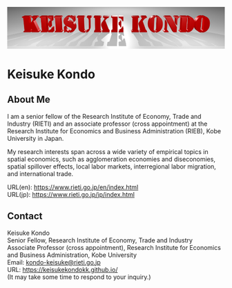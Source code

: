 
![Keisuke Kondo](img/kondo-logo.png)

# Keisuke Kondo


## About Me

I am a senior fellow of the Research Institute of Economy, Trade and Industry (RIETI) and an associate professor (cross appointment) at the Research Institute for Economics and Business Administration (RIEB), Kobe University in Japan.

My research interests span across a wide variety of empirical topics in spatial economics, such as agglomeration economies and diseconomies, spatial spillover effects, local labor markets, interregional labor migration, and international trade.

URL(en): https://www.rieti.go.jp/en/index.html  
URL(jp): https://www.rieti.go.jp/jp/index.html  

## Contact
Keisuke Kondo  
Senior Fellow, Research Institute of Economy, Trade and Industry  
Associate Professor (cross appointment), Research Institute for Economics and Business Administration, Kobe University  
Email: kondo-keisuke@rieti.go.jp  
URL: https://keisukekondokk.github.io/  
(It may take some time to respond to your inquiry.)  
